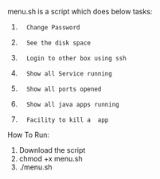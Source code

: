 
menu.sh is a script which does below tasks:

1.       Change Password
2.       See the disk space
3.       Login to other box using ssh
4.       Show all Service running
5.       Show all ports opened
6.       Show all java apps running
7.       Facility to kill a  app


How To Run:
1. Download the script
2. chmod +x menu.sh
3. ./menu.sh

